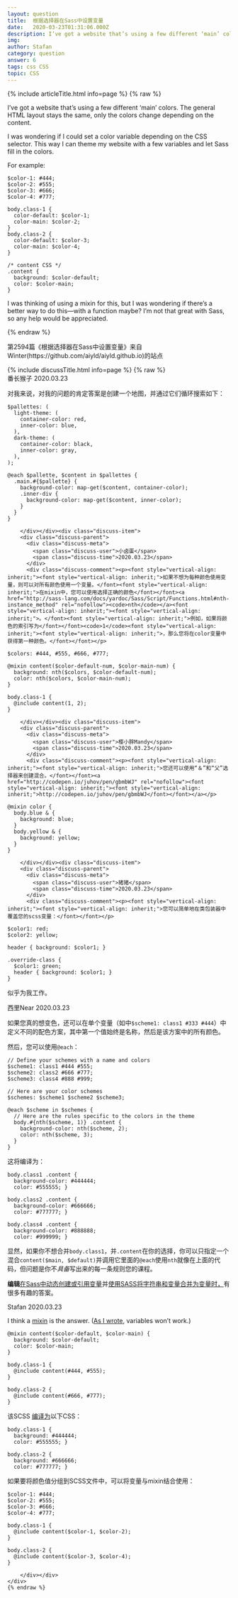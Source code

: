 ```yaml
---
layout: question
title:  根据选择器在Sass中设置变量
date:   2020-03-23T01:31:06.000Z
description: I’ve got a website that’s using a few different ‘main’ colors. The general HT...
img: 
author: Stafan
category: question
answer: 6
tags: css CSS
topic: CSS
---
```

<div class="article-root">
  <div class="article">
    {% include articleTitle.html info=page %}
    {% raw %}
    <div class="article-content"><p>I’ve got a website that’s using a few different ‘main’ colors. The general HTML layout stays the same, only the colors change depending on the content.</p>

<p>I was wondering if I could set a color variable depending on the CSS selector. This way I can theme my website with a few variables and let Sass fill in the colors.</p>

<p>For example:</p>



<pre class="lang-css prettyprint-override"><code>$color-1: #444;<font></font>
$color-2: #555;<font></font>
$color-3: #666;<font></font>
$color-4: #777;<font></font>
<font></font>
body.class-1 {<font></font>
  color-default: $color-1;<font></font>
  color-main: $color-2;<font></font>
}<font></font>
body.class-2 {<font></font>
  color-default: $color-3;<font></font>
  color-main: $color-4;<font></font>
}<font></font>
<font></font>
/* content CSS */<font></font>
.content {<font></font>
  background: $color-default;<font></font>
  color: $color-main;<font></font>
}<font></font>
</code></pre>

<p>I was thinking of using a mixin for this, but I was wondering if there’s a better way to do this—with a function maybe? I’m not that great with Sass, so any help would be appreciated.</p></div>
    {% endraw %}
  </div>
  <p class="winter_mark">第2594篇《根据选择器在Sass中设置变量》来自Winter(https://github.com/aiyld/aiyld.github.io)的站点</p>
  <div class="discuss-wrapper">
    {% include discussTitle.html info=page %}
    {% raw %}
    <div class="discuss-list">
    <div class="discuss-item">
        <div class="discuss-parent">
          <div class="discuss-meta">
            <span class="discuss-user">番长猴子</span>
            <span class="discuss-time">2020.03.23</span>
          </div>
          <div class="discuss-comment"><p><font style="vertical-align: inherit;"><font style="vertical-align: inherit;">对我来说，对我的问题的肯定答案是创建一个地图，并通过它们循环搜索如下：</font></font></p>

<pre><code>$pallettes: (<font></font>
  light-theme: (<font></font>
    container-color: red,<font></font>
    inner-color: blue,<font></font>
  ),<font></font>
  dark-theme: (<font></font>
    container-color: black,<font></font>
    inner-color: gray,<font></font>
  ),<font></font>
);<font></font>
<font></font>
@each $pallette, $content in $pallettes {<font></font>
  .main.#{$pallette} {<font></font>
    background-color: map-get($content, container-color);<font></font>
    .inner-div {<font></font>
      background-color: map-get($content, inner-color);<font></font>
    }<font></font>
  }<font></font>
}<font></font>
</code></pre></div>
        </div></div><div class="discuss-item">
        <div class="discuss-parent">
          <div class="discuss-meta">
            <span class="discuss-user">小卤蛋</span>
            <span class="discuss-time">2020.03.23</span>
          </div>
          <div class="discuss-comment"><p><font style="vertical-align: inherit;"><font style="vertical-align: inherit;">如果不想为每种颜色使用变量，则可以对所有颜色使用一个变量。</font><font style="vertical-align: inherit;">在mixin中，您可以使用选择正确的颜色</font></font><a href="http://sass-lang.com/docs/yardoc/Sass/Script/Functions.html#nth-instance_method" rel="nofollow"><code>nth</code></a><font style="vertical-align: inherit;"><font style="vertical-align: inherit;">。</font><font style="vertical-align: inherit;">例如，如果将颜色的索引写为</font></font><code>1</code><font style="vertical-align: inherit;"><font style="vertical-align: inherit;">，那么您将在color变量中获得第一种颜色。</font></font></p>

<pre class="lang-css prettyprint-override"><code>$colors: #444, #555, #666, #777;<font></font>
<font></font>
@mixin content($color-default-num, $color-main-num) {<font></font>
  background: nth($colors, $color-default-num);<font></font>
  color: nth($colors, $color-main-num);<font></font>
}<font></font>
<font></font>
body.class-1 {<font></font>
  @include content(1, 2);<font></font>
}<font></font>
</code></pre></div>
        </div></div><div class="discuss-item">
        <div class="discuss-parent">
          <div class="discuss-meta">
            <span class="discuss-user">樱小胖Mandy</span>
            <span class="discuss-time">2020.03.23</span>
          </div>
          <div class="discuss-comment"><p><font style="vertical-align: inherit;"><font style="vertical-align: inherit;">您还可以使用“＆”和“父”选择器来创建混合。</font></font><a href="http://codepen.io/juhov/pen/gbmbWJ" rel="nofollow"><font style="vertical-align: inherit;"><font style="vertical-align: inherit;">http://codepen.io/juhov/pen/gbmbWJ</font></font></a></p>

<pre><code>@mixin color {<font></font>
  body.blue &amp; {<font></font>
    background: blue;<font></font>
  }<font></font>
  body.yellow &amp; {<font></font>
    background: yellow;<font></font>
  }<font></font>
}<font></font>
</code></pre></div>
        </div></div><div class="discuss-item">
        <div class="discuss-parent">
          <div class="discuss-meta">
            <span class="discuss-user">猪猪</span>
            <span class="discuss-time">2020.03.23</span>
          </div>
          <div class="discuss-comment"><p><font style="vertical-align: inherit;"><font style="vertical-align: inherit;">您可以简单地在类包装器中覆盖您的scss变量：</font></font></p>

<pre><code>$color1: red;<font></font>
$color2: yellow;<font></font>
<font></font>
header { background: $color1; }<font></font>
<font></font>
.override-class {<font></font>
  $color1: green;<font></font>
  header { background: $color1; }<font></font>
}<font></font>
</code></pre>

<p><font style="vertical-align: inherit;"><font style="vertical-align: inherit;">似乎为我工作。</font></font></p></div>
        </div></div><div class="discuss-item">
        <div class="discuss-parent">
          <div class="discuss-meta">
            <span class="discuss-user">西里Near</span>
            <span class="discuss-time">2020.03.23</span>
          </div>
          <div class="discuss-comment"><p><font style="vertical-align: inherit;"><font style="vertical-align: inherit;">如果您真的想变色，还可以在单​​个变量（如中</font></font><code>$scheme1: class1 #333 #444</code><font style="vertical-align: inherit;"><font style="vertical-align: inherit;">）中</font><font style="vertical-align: inherit;">定义不同的配色方案</font><font style="vertical-align: inherit;">，其中第一个值始终是名称，然后是该方案中的所有颜色。</font></font></p>

<p><font style="vertical-align: inherit;"><font style="vertical-align: inherit;">然后，您可以使用</font></font><code>@each</code><font style="vertical-align: inherit;"><font style="vertical-align: inherit;">：</font></font></p>

<pre><code>// Define your schemes with a name and colors<font></font>
$scheme1: class1 #444 #555;<font></font>
$scheme2: class2 #666 #777;<font></font>
$scheme3: class4 #888 #999;<font></font>
<font></font>
// Here are your color schemes<font></font>
$schemes: $scheme1 $scheme2 $scheme3;<font></font>
<font></font>
@each $scheme in $schemes {<font></font>
  // Here are the rules specific to the colors in the theme<font></font>
  body.#{nth($scheme, 1)} .content {<font></font>
    background-color: nth($scheme, 2);<font></font>
    color: nth($scheme, 3);<font></font>
  }<font></font>
}<font></font>
</code></pre>

<p><font style="vertical-align: inherit;"><font style="vertical-align: inherit;">这将编译为：</font></font></p>

<pre><code>body.class1 .content {<font></font>
  background-color: #444444;<font></font>
  color: #555555; }<font></font>
<font></font>
body.class2 .content {<font></font>
  background-color: #666666;<font></font>
  color: #777777; }<font></font>
<font></font>
body.class4 .content {<font></font>
  background-color: #888888;<font></font>
  color: #999999; }<font></font>
</code></pre>

<p><font style="vertical-align: inherit;"><font style="vertical-align: inherit;">显然，如果你不想合并</font></font><code>body.class1</code><font style="vertical-align: inherit;"><font style="vertical-align: inherit;">，并</font></font><code>.content</code><font style="vertical-align: inherit;"><font style="vertical-align: inherit;">在你的选择，你可以只指定一个混合</font></font><code>content($main, $default)</code><font style="vertical-align: inherit;"><font style="vertical-align: inherit;">并调用它里面的</font></font><code>@each</code><font style="vertical-align: inherit;"><font style="vertical-align: inherit;">使用</font></font><code>nth</code><font style="vertical-align: inherit;"><font style="vertical-align: inherit;">就像在上面的代码，但问题是你不</font></font><em><font style="vertical-align: inherit;"><font style="vertical-align: inherit;">具备</font></font></em><font style="vertical-align: inherit;"><font style="vertical-align: inherit;">写出来的每一条规则您的课程。</font></font></p>

<p><strong><font style="vertical-align: inherit;"><font style="vertical-align: inherit;">编辑</font></font></strong><font style="vertical-align: inherit;"></font><a href="https://stackoverflow.com/questions/8533432/sass-make-dynamic-variable-by-connecting-string-and-var"><font style="vertical-align: inherit;"><font style="vertical-align: inherit;">在Sass中动态创建或引用变量</font></font></a><font style="vertical-align: inherit;"><font style="vertical-align: inherit;">并</font></font><a href="https://stackoverflow.com/questions/15788112/merge-string-and-variable-to-a-variable-with-sass"><font style="vertical-align: inherit;"><font style="vertical-align: inherit;">使用SASS将字符串和变量合并为变量时，</font></font></a><font style="vertical-align: inherit;"><font style="vertical-align: inherit;">有很多有趣的答案</font><font style="vertical-align: inherit;">。</font></font></p></div>
        </div></div><div class="discuss-item">
        <div class="discuss-parent">
          <div class="discuss-meta">
            <span class="discuss-user">Stafan</span>
            <span class="discuss-time">2020.03.23</span>
          </div>
          <div class="discuss-comment"><p>I think a <a href="http://sass-lang.com/docs/yardoc/file.SASS_REFERENCE.html#mixins" rel="noreferrer">mixin</a> is the answer. (<a href="https://stackoverflow.com/questions/18112238/sass-set-variable-depending-on-css-class#comment26518063_18112238">As I wrote</a>, variables won’t work.)</p>



<pre class="lang-css prettyprint-override"><code>@mixin content($color-default, $color-main) {<font></font>
  background: $color-default;<font></font>
  color: $color-main;<font></font>
}<font></font>
<font></font>
body.class-1 {<font></font>
  @include content(#444, #555);<font></font>
}<font></font>
<font></font>
body.class-2 {<font></font>
  @include content(#666, #777);<font></font>
}<font></font>
</code></pre>

<p><font style="vertical-align: inherit;"><font style="vertical-align: inherit;">该SCSS </font></font><a href="http://sass-lang.com/try.html" rel="noreferrer"><font style="vertical-align: inherit;"><font style="vertical-align: inherit;">编译为</font></font></a><font style="vertical-align: inherit;"><font style="vertical-align: inherit;">以下CSS：</font></font></p>



<pre class="lang-css prettyprint-override"><code>body.class-1 {<font></font>
  background: #444444;<font></font>
  color: #555555; }<font></font>
<font></font>
body.class-2 {<font></font>
  background: #666666;<font></font>
  color: #777777; }<font></font>
</code></pre>

<p><font style="vertical-align: inherit;"><font style="vertical-align: inherit;">如果要将颜色值分组到SCSS文件中，可以将变量与mixin结合使用：</font></font></p>

<pre class="lang-css prettyprint-override"><code>$color-1: #444;<font></font>
$color-2: #555;<font></font>
$color-3: #666;<font></font>
$color-4: #777;<font></font>
<font></font>
body.class-1 {<font></font>
  @include content($color-1, $color-2);<font></font>
}<font></font>
<font></font>
body.class-2 {<font></font>
  @include content($color-3, $color-4);<font></font>
}<font></font>
</code></pre></div>
        </div></div>
    </div>
    {% endraw %}
  </div>
<div>
